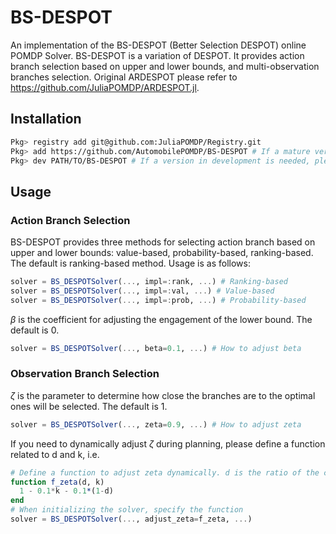 # BS-DESPOT
An implementation of the BS-DESPOT (Better Selection DESPOT) online POMDP Solver. BS-DESPOT is a variation of DESPOT. It provides action branch selection based on upper and lower bounds, and multi-observation branches selection.
Original ARDESPOT please refer to https://github.com/JuliaPOMDP/ARDESPOT.jl.

## Installation
```bash
Pkg> registry add git@github.com:JuliaPOMDP/Registry.git
Pkg> add https://github.com/AutomobilePOMDP/BS-DESPOT # If a mature version is needed
Pkg> dev PATH/TO/BS-DESPOT # If a version in development is needed, please first clone the project to the local.
```

## Usage
### Action Branch Selection
BS-DESPOT provides three methods for selecting action branch based on upper and lower bounds: value-based, probability-based, ranking-based. The default is ranking-based method. Usage is as follows:
```julia
solver = BS_DESPOTSolver(..., impl=:rank, ...) # Ranking-based
solver = BS_DESPOTSolver(..., impl=:val, ...) # Value-based
solver = BS_DESPOTSolver(..., impl=:prob, ...) # Probability-based
```
$\beta$ is the coefficient for adjusting the engagement of the lower bound. The default is 0.
```julia
solver = BS_DESPOTSolver(..., beta=0.1, ...) # How to adjust beta
```

### Observation Branch Selection
$\zeta$ is the parameter to determine how close the branches are to the optimal ones will be selected. The default is 1.
```julia
solver = BS_DESPOTSolver(..., zeta=0.9, ...) # How to adjust zeta
```
If you need to dynamically adjust $\zeta$ during planning, please define a function related to d and k, i.e.
```julia
# Define a function to adjust zeta dynamically. d is the ratio of the current depth to the maximum depth, k is the ratio of the number of current scenarios to K.
function f_zeta(d, k)
  1 - 0.1*k - 0.1*(1-d)
end
# When initializing the solver, specify the function
solver = BS_DESPOTSolver(..., adjust_zeta=f_zeta, ...)
```
